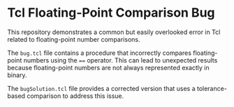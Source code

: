 # Tcl Floating-Point Comparison Bug

This repository demonstrates a common but easily overlooked error in Tcl related to floating-point number comparisons.

The `bug.tcl` file contains a procedure that incorrectly compares floating-point numbers using the `==` operator. This can lead to unexpected results because floating-point numbers are not always represented exactly in binary.

The `bugSolution.tcl` file provides a corrected version that uses a tolerance-based comparison to address this issue.